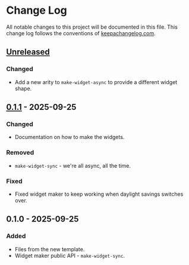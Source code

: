 # Change Log
All notable changes to this project will be documented in this file. This change log follows the conventions of [keepachangelog.com](https://keepachangelog.com/).

## [Unreleased]
### Changed
- Add a new arity to `make-widget-async` to provide a different widget shape.

## [0.1.1] - 2025-09-25
### Changed
- Documentation on how to make the widgets.

### Removed
- `make-widget-sync` - we're all async, all the time.

### Fixed
- Fixed widget maker to keep working when daylight savings switches over.

## 0.1.0 - 2025-09-25
### Added
- Files from the new template.
- Widget maker public API - `make-widget-sync`.

[Unreleased]: https://sourcehost.site/your-name/functional_programming/compare/0.1.1...HEAD
[0.1.1]: https://sourcehost.site/your-name/functional_programming/compare/0.1.0...0.1.1
